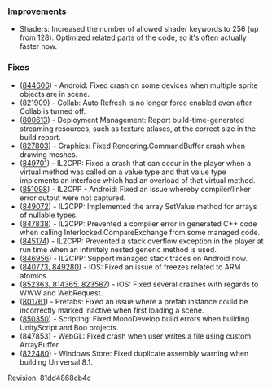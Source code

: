 ### Improvements

*   Shaders: Increased the number of allowed shader keywords to 256 (up from 128). Optimized related parts of the code, so it's often actually faster now.

### Fixes

*   ([844606](https://issuetracker.unity3d.com/product/unity/issues/guid/844606/)) - Android: Fixed crash on some devices when multiple sprite objects are in scene.
*   (821909) - Collab: Auto Refresh is no longer force enabled even after Collab is turned off.
*   ([800613](https://issuetracker.unity3d.com/product/unity/issues/guid/800613/)) - Deployment Management: Report build-time-generated streaming resources, such as texture atlases, at the correct size in the build report.
*   ([827803](https://issuetracker.unity3d.com/product/unity/issues/guid/827803/)) - Graphics: Fixed Rendering.CommandBuffer crash when drawing meshes.
*   ([849701](https://issuetracker.unity3d.com/product/unity/issues/guid/849701/)) - IL2CPP: Fixed a crash that can occur in the player when a virtual method was called on a value type and that value type implements an interface which had an overload of that virtual method.
*   ([851098](https://issuetracker.unity3d.com/product/unity/issues/guid/851098/)) - IL2CPP - Android: Fixed an issue whereby compiler/linker error output were not captured.
*   ([849072](https://issuetracker.unity3d.com/product/unity/issues/guid/849072/)) - IL2CPP: Implemented the array SetValue method for arrays of nullable types.
*   ([847838](https://issuetracker.unity3d.com/product/unity/issues/guid/847838/)) - IL2CPP: Prevented a compiler error in generated C++ code when calling Interlocked.CompareExchange from some managed code.
*   ([845174](https://issuetracker.unity3d.com/product/unity/issues/guid/845174/)) - IL2CPP: Prevented a stack overflow exception in the player at run time when an infinitely nested generic method is used.
*   ([846956](https://issuetracker.unity3d.com/product/unity/issues/guid/846956/)) - IL2CPP: Support managed stack traces on Android now.
*   ([840773, 849280](https://issuetracker.unity3d.com/product/unity/issues/guid/840773/)) - IOS: Fixed an issue of freezes related to ARM atomics.
*   ([852363, 814365, 823587](https://issuetracker.unity3d.com/product/unity/issues/guid/823587/)) - iOS: Fixed several crashes with regards to WWW and WebRequest.
*   ([801761](https://issuetracker.unity3d.com/product/unity/issues/guid/801761/)) - Prefabs: Fixed an issue where a prefab instance could be incorrectly marked inactive when first loading a scene.
*   ([850350](https://issuetracker.unity3d.com/product/unity/issues/guid/850350/)) - Scripting: Fixed MonoDevelop build errors when building UnityScript and Boo projects.
*   (847853) - WebGL: Fixed crash when user writes a file using custom ArrayBuffer
*   ([822480](https://issuetracker.unity3d.com/product/unity/issues/guid/822480/)) - Windows Store: Fixed duplicate assembly warning when building Universal 8.1.

Revision: 81dd4868cb4c